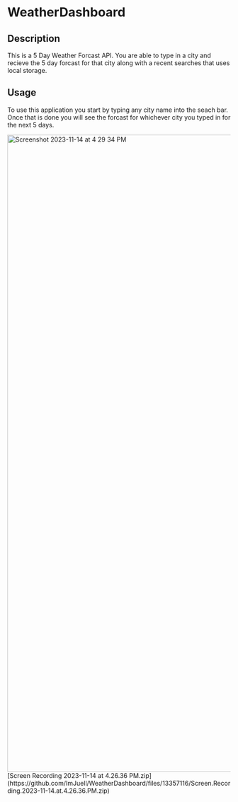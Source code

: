 # WeatherDashboard
 
## Description
This is a 5 Day Weather Forcast API. You are able to type in a city and recieve the 5 day forcast for that city along with a recent searches that uses local storage.

## Usage
To use this application you start by typing any city name into the seach bar. Once that is done you will see the forcast for whichever city you typed in for the next 5 days.

<img width="1440" alt="Screenshot 2023-11-14 at 4 29 34 PM" src="https://github.com/ImJuell/WeatherDashboard/assets/133014136/8628f019-3ba6-47f8-9587-164ffbc617ce">
[Screen Recording 2023-11-14 at 4.26.36 PM.zip](https://github.com/ImJuell/WeatherDashboard/files/13357116/Screen.Recording.2023-11-14.at.4.26.36.PM.zip)
